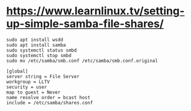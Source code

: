 # https://www.learnlinux.tv/setting-up-simple-samba-file-shares/

```
sudo apt install wsdd
sudo apt install samba
sudo systemctl status smbd
sudo systemctl stop smbd
sudo mv /etc/samba/smb.conf /etc/samba/smb.conf.original
```

```
[global]
server string = File Server
workgroup = LLTV
security = user
map to guest = Never
name resolve order = bcast host
include = /etc/samba/shares.conf
```
